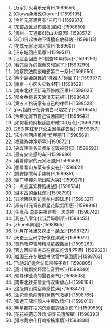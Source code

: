 
1. [万家灯火喜乐元宵]-[1599556]
1. [Citywalk爆改Cityrun]-[1599195]
1. [今年元宵满月有“三巧”]-[1599378]
1. [东部战区发布海报回家]-[1598850]
1. [贵州一天通报6起山火原因]-[1598572]
1. [3月1日起快递不得擅自放驿站]-[1599113]
1. [花式元宵汤圆大赏]-[1599601]
1. [汪东城回应吴尊]-[1599517]
1. [证监会回应IPO倒查10年传闻]-[1599293]
1. [看完百乔的视频又想家了]-[1599299]
1. [检察院法院谈电影第二十条]-[1599550]
1. [两个最会跳舞的“机器人”碰面了]-[1599377]
1. [南京一小区火灾致4死]-[1598529]
1. [南来北往汪新马燕修成正果]-[1599625]
1. [郁金香是春天浪漫天花板]-[1598643]
1. [第五人格玩家有自己的律师]-[1598528]
1. [pay姐终于把身骑白马唱完了]-[1599545]
1. [今年元宵节自己做汤圆吧]-[1598642]
1. [如何看待阿根廷股市破100万点]-[1599219]
1. [28岁网红菲菲公主因癌症去世]-[1599357]
1. [宋小宝回应勇闯“爱豆圈”]-[1598569]
1. [福建游神净炉手]-[1598721]
1. [央媒评乘务员餐车吃饭被怒怼]-[1599593]
1. [最有安全感的车]-[1598686]
1. [看看你家的元宵汤圆]-[1599558]
1. [想看看山东菜有多实在]-[1598621]
1. [姚安娜乖萌手势舞]-[1599351]
1. [谢广坤接刘能出院大哭]-[1599278]
1. [一点点喜欢舞蹈挑战]-[1598534]
1. [游本昌的金钱观]-[1598790]
1. [五哈团队到访贵州村超球场]-[1599327]
1. [超有料元宵夜群星花絮氛围感]-[1598918]
1. [任胤菘 总要来福建看一次游神]-[1598742]
1. [我在八零年代当后妈剧评]-[1598455]
1. [Zhurek舞蹈]-[1598865]
1. [九月在冰里又挖出一条龙]-[1598727]
1. [天蚕土豆码字好像在演我]-[1599077]
1. [贾玲教李雪琴精准拿捏撒娇]-[1599263]
1. [官方回应乘务员在餐车吃饭引不满]-[1599320]
1. [嘘国王在冬眠虞书欣雪中氛围感]-[1598763]
1. [飞驰2好适合父母带孩子看]-[1598805]
1. [高叶嘴瓢笑坏雷佳音乔杉]-[1599340]
1. [辅导作业真的需要勇气]-[1598503]
1. [南来北往亲情爱情双重虐心]-[1599164]
1. [这版南山南宿命感拉满]-[1598477]
1. [孟菀青勇闯传销窝霸气救姐]-[1598765]
1. [张远王啸坤颜人中爆改杨坤]-[1599016]
1. [明星都在拍的沉溺倍速版杀疯了]-[1599559]
1. [花花被遗忘外场 饲养员遭解雇]-[1598393]
1. [猎冰黄宗伟打响指搞事情]-[1598838]